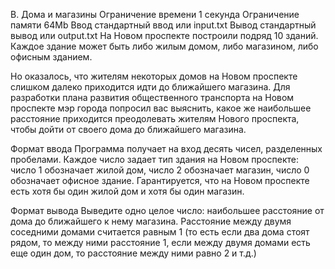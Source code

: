 B. Дома и магазины
Ограничение времени	1 секунда
Ограничение памяти	64Mb
Ввод	стандартный ввод или input.txt
Вывод	стандартный вывод или output.txt
На Новом проспекте построили подряд 10 зданий. Каждое здание может быть либо жилым домом, либо магазином, либо офисным зданием.

Но оказалось, что жителям некоторых домов на Новом проспекте слишком далеко приходится идти до ближайшего магазина. Для разработки плана развития общественного транспорта на Новом проспекте мэр города попросил вас выяснить, какое же наибольшее расстояние приходится преодолевать жителям Нового проспекта, чтобы дойти от своего дома до ближайшего магазина.

Формат ввода
Программа получает на вход десять чисел, разделенных пробелами. Каждое число задает тип здания на Новом проспекте: число 1 обозначает жилой дом, число 2 обозначает магазин, число 0 обозначает офисное здание. Гарантируется, что на Новом проспекте есть хотя бы один жилой дом и хотя бы один магазин.

Формат вывода
Выведите одно целое число: наибольшее расстояние от дома до ближайшего к нему магазина. Расстояние между двумя соседними домами считается равным 1 (то есть если два дома стоят рядом, то между ними расстояние 1, если между двумя домами есть еще один дом, то расстояние между ними равно 2 и т.д.)